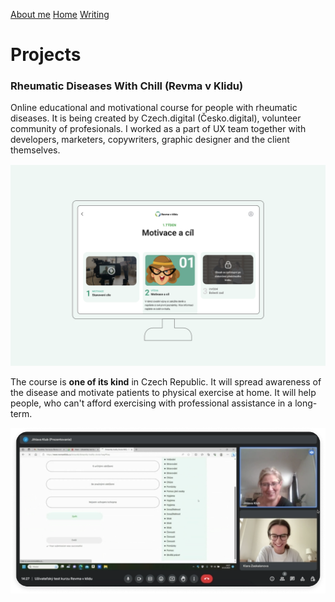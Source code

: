 [About me](../about.md)
  [Home](../index.md)
  [Writing](../writing/index.md)

 
 # Projects

### Rheumatic Diseases With Chill (Revma v Klidu)
Online educational and motivational course for people with rheumatic diseases. It is being created by Czech.digital (Česko.digital), volunteer community of profesionals. I worked as a part of UX team together with developers, marketers, copywriters, graphic designer and the client themselves.

![!<-- add alt text -->](../imgs/revma-v-klidu.png)

The course is **one of its kind** in Czech Republic. It will spread awareness of the disease and motivate patients to physical exercise at home. It will help people, who can't afford exercising with professional assistance in a long-term.

![!<-- add alt text -->](../imgs/revma-zoom-interview.png)
